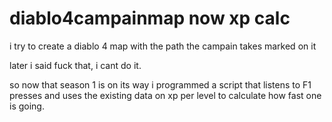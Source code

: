 # diablo4campainmap now xp calc
i try to create a diablo 4 map with the path the campain takes marked on it

later i said fuck that, i cant do it. 

so now that season 1 is on its way i programmed a script that listens to F1 presses and uses the existing data on xp per level to calculate how fast one is going. 
